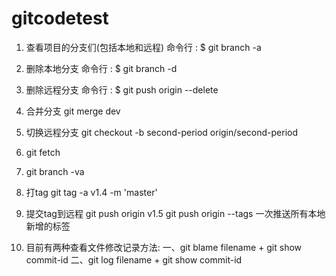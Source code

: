 # gitcodetest

1. 查看项目的分支们(包括本地和远程) 
命令行 : $ git branch -a
2. 删除本地分支 
命令行 : $ git branch -d <BranchName>
3. 删除远程分支 
命令行 : $ git push origin --delete <BranchName>
4. 合并分支
git merge dev
5. 切换远程分支 
git checkout -b second-period origin/second-period
6. git fetch
7. git branch -va
8. 打tag
git tag -a v1.4 -m 'master'
9. 提交tag到远程
git push origin v1.5
git push origin --tags  一次推送所有本地新增的标签

10. 目前有两种查看文件修改记录方法:
一、git blame filename + git show commit-id
二、git log  filename + git show commit-id
